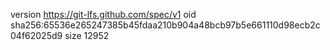 version https://git-lfs.github.com/spec/v1
oid sha256:65536e265247385b45fdaa210b904a48bcb97b5e661110d98ecb2c04f62025d9
size 12952
